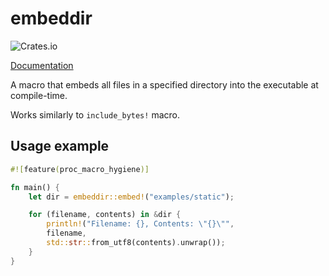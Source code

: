 # embeddir

![Crates.io](https://img.shields.io/crates/v/embeddir)

[Documentation](https://docs.rs/embeddir/0.1.1/embeddir/)

A macro that embeds all files in a specified directory into the executable at compile-time.

Works similarly to `include_bytes!` macro.

## Usage example

```rust
#![feature(proc_macro_hygiene)]

fn main() {
	let dir = embeddir::embed!("examples/static");

	for (filename, contents) in &dir {
		println!("Filename: {}, Contents: \"{}\"",
        filename,
        std::str::from_utf8(contents).unwrap());
	}
}
```
